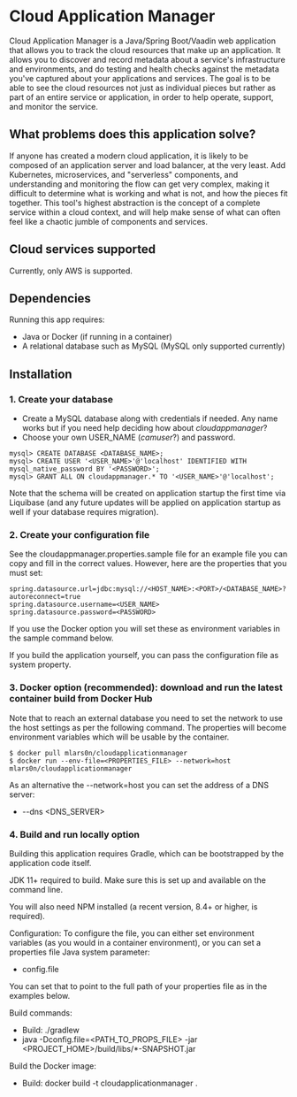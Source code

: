 # Cloud Application Manager #
Cloud Application Manager is a Java/Spring Boot/Vaadin web application that allows you to track the cloud resources that 
make up an application. It allows you to discover and record metadata about a service's infrastructure and environments, 
and do testing and health checks against the metadata you've captured about your applications and services. The goal is to 
be able to see the cloud resources not just as individual pieces but rather as part of an entire service or application, in 
order to help operate, support, and monitor the service.

## What problems does this application solve? ##

If anyone has created a modern cloud application, it is likely to be composed of an application server and load balancer, at 
the very least. Add Kubernetes, microservices, and "serverless" components, and understanding and monitoring the flow
can get very complex, making it difficult to determine what is working and what is not, and how the pieces fit together. This 
tool's highest abstraction is the concept of a complete service within a cloud context, and will help make sense of what can 
often feel like a chaotic jumble of components and services.

## Cloud services supported ##

Currently, only AWS is supported.

## Dependencies ##

Running this app requires:
* Java or Docker (if running in a container)
* A relational database such as MySQL (MySQL only supported currently)

## Installation ##

### 1. Create your database ###

* Create a MySQL database along with credentials if needed. Any name works but if you need help deciding how about _cloudappmanager_?
* Choose your own USER_NAME (_camuser_?) and password.

```shell
mysql> CREATE DATABASE <DATABASE_NAME>;
mysql> CREATE USER '<USER_NAME>'@'localhost' IDENTIFIED WITH mysql_native_password BY '<PASSWORD>';
mysql> GRANT ALL ON cloudappmanager.* TO '<USER_NAME>'@'localhost';
```

Note that the schema will be created on application startup the first time via Liquibase 
(and any future updates will be applied on application startup as well if your database requires migration).

### 2. Create your configuration file ###
See the cloudappmanager.properties.sample file for an example file you can copy and fill in the correct
values. However, here are the properties that you must set:
```properties
spring.datasource.url=jdbc:mysql://<HOST_NAME>:<PORT>/<DATABASE_NAME>?autoreconnect=true 
spring.datasource.username=<USER_NAME>
spring.datasource.password=<PASSWORD>
```

If you use the Docker option you will set these as environment variables in the sample command below.

If you build the application yourself, you can pass the configuration file as system property.

### 3. Docker option (recommended): download and run the latest container build from Docker Hub ###

Note that to reach an external database you need to set the network to use the host settings as per the 
following command. The properties will become environment variables which will be usable by the container.


```shell
$ docker pull mlars0n/cloudapplicationmanager
$ docker run --env-file=<PROPERTIES_FILE> --network=host mlars0n/cloudapplicationmanager
```

As an alternative the --network=host you can set the address of a DNS server:
* --dns <DNS_SERVER>

### 4. Build and run locally option ###
Building this application requires Gradle, which can be bootstrapped by the application code itself.

JDK 11+ required to build. Make sure this is set up and available on the command line.

You will also need NPM installed (a recent version, 8.4+ or higher, is required).

Configuration: To configure the file, you can either set environment variables (as you would in a container environment),
or you can set a properties file Java system parameter:
* config.file

You can set that to point to the full path of your properties file as in the examples below.

Build commands:

* Build: ./gradlew
* java  -Dconfig.file=<PATH_TO_PROPS_FILE> -jar <PROJECT_HOME>/build/libs/*-SNAPSHOT.jar

Build the Docker image:
* Build: docker build -t cloudapplicationmanager .
    

